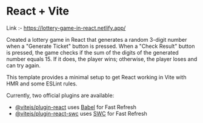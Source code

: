 # React + Vite

Link :- https://lottery-game-in-react.netlify.app/

Created a lottery game in React that generates a random 3-digit number when a "Generate Ticket" button is pressed. When a "Check Result" button is pressed, the game checks if the sum of the digits of the generated number equals 15. If it does, the player wins; otherwise, the player loses and can try again.

This template provides a minimal setup to get React working in Vite with HMR and some ESLint rules.

Currently, two official plugins are available:

- [@vitejs/plugin-react](https://github.com/vitejs/vite-plugin-react/blob/main/packages/plugin-react/README.md) uses [Babel](https://babeljs.io/) for Fast Refresh
- [@vitejs/plugin-react-swc](https://github.com/vitejs/vite-plugin-react-swc) uses [SWC](https://swc.rs/) for Fast Refresh
